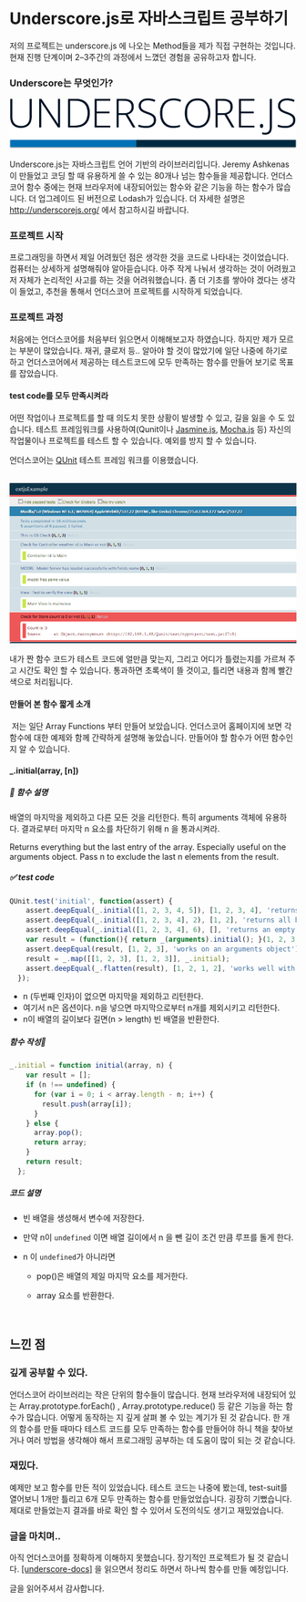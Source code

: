 # Underscore.js로 자바스크립트 공부하기 

저의 프로젝트는 underscore.js 에 나오는 Method들을 제가 직접 구현하는 것입니다. 현재 진행 단계이며 2–3주간의 과정에서 느꼈던 경험을 공유하고자 합니다.  

### Underscore는 무엇인가? 

![underscore](https://github.com/kowumon/underskowu/blob/master/DOC/img/underimg.png)   
                   

Underscore.js는 자바스크립트 언어 기반의 라이브러리입니다. Jeremy Ashkenas 이 만들었고 코딩 할 때 유용하게 쓸 수 있는 80개나 넘는 함수들을 제공합니다. 언더스코어 함수 중에는 현재  브라우저에 내장되어있는 함수와 같은 기능을 하는 함수가 많습니다. 더 업그레이드 된 버전으로 Lodash가 있습니다. 더 자세한 설명은 http://underscorejs.org/ 에서 참고하시길 바랍니다. 


### 프로젝트 시작

프로그래밍을 하면서 제일 어려웠던 점은 생각한 것을 코드로 나타내는 것이었습니다. 컴퓨터는 상세하게 설명해줘야 알아듣습니다. 아주 작게 나눠서 생각하는 것이 어려웠고 저 자체가 논리적인 사고를 하는 것을 어려워했습니다. 좀 더 기초를 쌓아야 겠다는 생각이 들었고, 추천을 통해서 언더스코어 프로젝트를 시작하게 되었습니다. 

###  프로젝트 과정  

처음에는 언더스코어를 처음부터 읽으면서 이해해보고자 하였습니다. 하지만 제가 모르는 부분이 많았습니다. 재귀, 클로저 등.. 알아야 할 것이 많았기에 일단 나중에 하기로 하고 언더스코어에서 제공하는 테스트코드에 모두 만족하는 함수를 만들어 보기로 목표를 잡았습니다.  

#### test code를 모두 만족시켜라  

어떤 작업이나 프로젝트를 할 때 의도치 못한 상황이 발생할 수 있고, 길을 잃을 수 도 있습니다. 테스트 프레임워크를 사용하여(Qunit이나 [Jasmine.js](https://jasmine.github.io/), [Mocha.js](https://mochajs.org/) 등)  자신의 작업물이나 프로젝트를 테스트 할 수 있습니다. 예외를 방지 할 수 있습니다. 

언더스코어는 [QUnit](http://qunitjs.com/) 테스트 프레임 워크를 이용했습니다.  

 ![quint](https://github.com/kowumon/underskowu/blob/master/DOC/img/qunit.png)

내가 짠 함수 코드가 테스트 코드에 얼만큼 맞는지, 그리고 어디가 틀렸는지를 가르쳐 주고 시간도 확인 할 수 있습니다.  통과하면 초록색이 뜰 것이고, 틀리면 내용과 함께 빨간색으로 처리됩니다.

#### 만들어 본  함수 짧게 소개

 저는 일단 Array Functions 부터 만들어 보았습니다. 언더스코어 홈페이지에 보면 각 함수에 대한 예제와 함께 간략하게 설명해 놓았습니다. 만들어야 할 함수가 어떤 함수인지 알 수 있습니다. 

#### _.initial(array, [n])

##### :checkered_flag: 함수 설명  

배열의 마지막을 제외하고 다른 모든 것을 리턴한다. 특히 arguments 객체에 유용하다. 결과로부터 마지막 n 요소를 차단하기 위해 n 을 통과시켜라.

Returns everything but the last entry of the array. Especially useful on the arguments object. Pass n to exclude the last n elements from the result.

##### :white_check_mark: test code

```javascript
QUnit.test('initial', function(assert) {
    assert.deepEqual(_.initial([1, 2, 3, 4, 5]), [1, 2, 3, 4], 'returns all but the last element');
    assert.deepEqual(_.initial([1, 2, 3, 4], 2), [1, 2], 'returns all but the last n elements');
    assert.deepEqual(_.initial([1, 2, 3, 4], 6), [], 'returns an empty array when n > length');
    var result = (function(){ return _(arguments).initial(); }(1, 2, 3, 4));
    assert.deepEqual(result, [1, 2, 3], 'works on an arguments object');
    result = _.map([[1, 2, 3], [1, 2, 3]], _.initial);
    assert.deepEqual(_.flatten(result), [1, 2, 1, 2], 'works well with _.map');
  });
```

- n (두번째 인자)이 없으면 마지막을 제외하고 리턴한다.
- 여기서 n은 옵션이다. n을 넣으면 마지막으로부터 n개를 제외시키고 리턴한다.
- n이 배열의 길이보다 길면(n > length) 빈 배열을 반환한다.

##### 함수 작성:gun: 

```javascript
_.initial = function initial(array, n) {
    var result = [];
    if (n !== undefined) {
      for (var i = 0; i < array.length - n; i++) {
        result.push(array[i]);
      }
    } else {
      array.pop();
      return array;
    }
    return result;
  };
```

##### 코드 설명

- 빈 배열을 생성해서 변수에 저장한다.

- 만약 n이 `undefined` 이면 배열 길이에서 n 을 뺀 길이 조건 만큼 루프를 돌게 한다.

- n 이 `undefined`가 아니라면

  - pop()은 배열의 제일 마지막 요소를 제거한다.

  - array 요소를 반환한다.

    ​

## 느낀 점

### 깊게 공부할 수 있다.

언더스코어 라이브러리는 작은 단위의 함수들이 많습니다. 현재 브라우저에 내장되어 있는 Array.prototype.forEach() , Array.prototype.reduce() 등 같은 기능을 하는 함수가 많습니다. 어떻게 동작하는 지 깊게 살펴 볼 수 있는 계기가 된 것 같습니다.  한 개의 함수를 만들 때마다 테스트 코드를 모두 만족하는 함수를 만들어야 하니 책을 찾아보거나 여러 방법을 생각해야 해서 프로그래밍 공부하는 데 도움이 많이 되는 것 같습니다. 

###  재밌다.

예제만 보고 함수를 만든 적이 있었습니다. 테스트 코드는 나중에 봤는데, test-suit를 열어보니 1개만 틀리고 6개 모두 만족하는 함수를 만들었었습니다. 굉장히 기뻤습니다.  제대로 만들었는지 결과를 바로 확인 할 수 있어서 도전의식도 생기고 재밌었습니다. 

### 글을 마치며..

아직 언더스코어를 정확하게 이해하지 못했습니다. 장기적인 프로젝트가 될 것 같습니다. [ [underscore-docs]]( http://underscorejs.org/docs/underscore.html) 을 읽으면서 정리도 하면서 하나씩 함수를 만들 예정입니다. 

글을 읽어주셔서 감사합니다. 



 

 

 

 

 

 

 

 

 

 

 

 

 